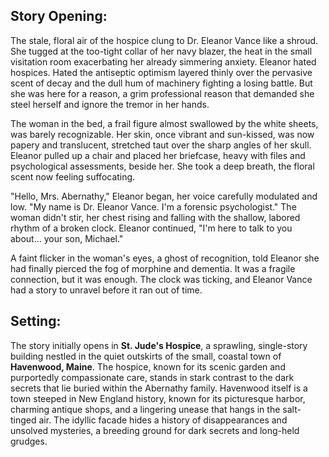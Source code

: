 ## Story Opening:

The stale, floral air of the hospice clung to Dr. Eleanor Vance like a shroud. She tugged at the too-tight collar of her navy blazer, the heat in the small visitation room exacerbating her already simmering anxiety. Eleanor hated hospices. Hated the antiseptic optimism layered thinly over the pervasive scent of decay and the dull hum of machinery fighting a losing battle. But she was here for a reason, a grim professional reason that demanded she steel herself and ignore the tremor in her hands.

The woman in the bed, a frail figure almost swallowed by the white sheets, was barely recognizable. Her skin, once vibrant and sun-kissed, was now papery and translucent, stretched taut over the sharp angles of her skull. Eleanor pulled up a chair and placed her briefcase, heavy with files and psychological assessments, beside her. She took a deep breath, the floral scent now feeling suffocating.

"Hello, Mrs. Abernathy," Eleanor began, her voice carefully modulated and low. "My name is Dr. Eleanor Vance. I'm a forensic psychologist." The woman didn't stir, her chest rising and falling with the shallow, labored rhythm of a broken clock. Eleanor continued, "I'm here to talk to you about… your son, Michael."

A faint flicker in the woman's eyes, a ghost of recognition, told Eleanor she had finally pierced the fog of morphine and dementia. It was a fragile connection, but it was enough. The clock was ticking, and Eleanor Vance had a story to unravel before it ran out of time.

## Setting:

The story initially opens in **St. Jude's Hospice**, a sprawling, single-story building nestled in the quiet outskirts of the small, coastal town of **Havenwood, Maine**. The hospice, known for its scenic garden and purportedly compassionate care, stands in stark contrast to the dark secrets that lie buried within the Abernathy family. Havenwood itself is a town steeped in New England history, known for its picturesque harbor, charming antique shops, and a lingering unease that hangs in the salt-tinged air. The idyllic facade hides a history of disappearances and unsolved mysteries, a breeding ground for dark secrets and long-held grudges.

